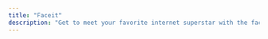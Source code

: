 ```yaml
---
title: "Faceit"
description: "Get to meet your favorite internet superstar with the faceit app"
---
```

